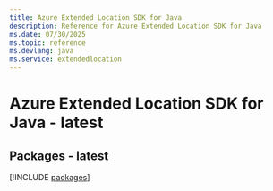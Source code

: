 ```yaml
---
title: Azure Extended Location SDK for Java
description: Reference for Azure Extended Location SDK for Java
ms.date: 07/30/2025
ms.topic: reference
ms.devlang: java
ms.service: extendedlocation
---
```

# Azure Extended Location SDK for Java - latest
## Packages - latest
[!INCLUDE [packages](extended-location-index.md)]